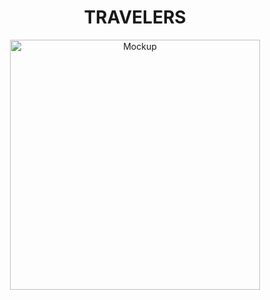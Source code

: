 <h1 align="center">TRAVELERS</h1>

<p align="center">
  <img src="https://animesvideos.s3.sa-east-1.amazonaws.com/mobile.gif" alt="Mockup" height="400" />
</p>
